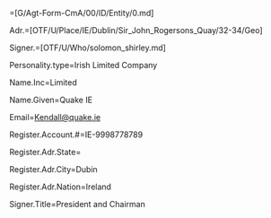 =[G/Agt-Form-CmA/00/ID/Entity/0.md]

Adr.=[OTF/U/Place/IE/Dublin/Sir_John_Rogersons_Quay/32-34/Geo]

Signer.=[OTF/U/Who/solomon_shirley.md]

Personality.type=Irish Limited Company

Name.Inc=Limited

Name.Given=Quake IE

Email=Kendall@quake.ie

Register.Account.#=IE-9998778789

Register.Adr.State=</i>

Register.Adr.City=Dubin

Register.Adr.Nation=Ireland

Signer.Title=President and Chairman
